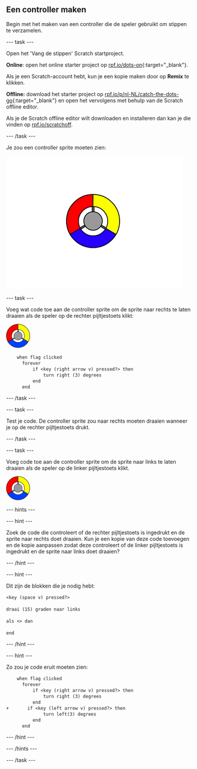 ## Een controller maken

Begin met het maken van een controller die de speler gebruikt om stippen te verzamelen.

--- task ---

Open het 'Vang de stippen' Scratch startproject.

**Online**: open het online starter project op [rpf.io/dots-on](http://rpf.io/dots-on){:target="_blank"}.

Als je een Scratch-account hebt, kun je een kopie maken door op **Remix** te klikken.

**Offline:** download het starter project op [rpf.io/p/nl-NL/catch-the-dots-go](http://rpf.io/p/nl-NL/catch-the-dots-go){:target="_blank"} en open het vervolgens met behulp van de Scratch offline editor.

Als je de Scratch offline editor wilt downloaden en installeren dan kan je die vinden op [rpf.io/scratchoff](http://rpf.io/scratchoff).

--- /task ---

Je zou een controller sprite moeten zien:

![schermafbeelding](images/dots-controller.png)

--- task ---

Voeg wat code toe aan de controller sprite om de sprite naar rechts te laten draaien als de speler op de rechter pijltjestoets klikt:

![Controller sprite](images/controller-sprite.png)

```blocks3
    when flag clicked
	  forever
		  if <key (right arrow v) pressed?> then
			  turn right (3) degrees
		  end
	  end
```

--- /task ---

--- task ---

Test je code. De controller sprite zou naar rechts moeten draaien wanneer je op de rechter pijltjestoets drukt.

--- /task ---

--- task ---

Voeg code toe aan de controller sprite om de sprite naar links te laten draaien als de speler op de linker pijltjestoets klikt.

![Controller sprite](images/controller-sprite.png)

--- hints ---


--- hint ---

Zoek de code die controleert of de rechter pijltjestoets is ingedrukt en de sprite naar rechts doet draaien. Kun je een kopie van deze code toevoegen en de kopie aanpassen zodat deze controleert of de linker pijltjestoets is ingedrukt en de sprite naar links doet draaien?

--- /hint ---

--- hint ---

Dit zijn de blokken die je nodig hebt:

```blocks3
<key (space v) pressed?>

draai (15) graden naar links

als <> dan

end
```

--- /hint ---

--- hint ---

Zo zou je code eruit moeten zien:

```blocks3
    when flag clicked
	  forever
		  if <key (right arrow v) pressed?> then
			  turn right (3) degrees
		  end
+ 		if <key (left arrow v) pressed?> then
			  turn left(3) degrees
		  end
	  end
```

--- /hint ---

--- /hints ---

--- /task ---
